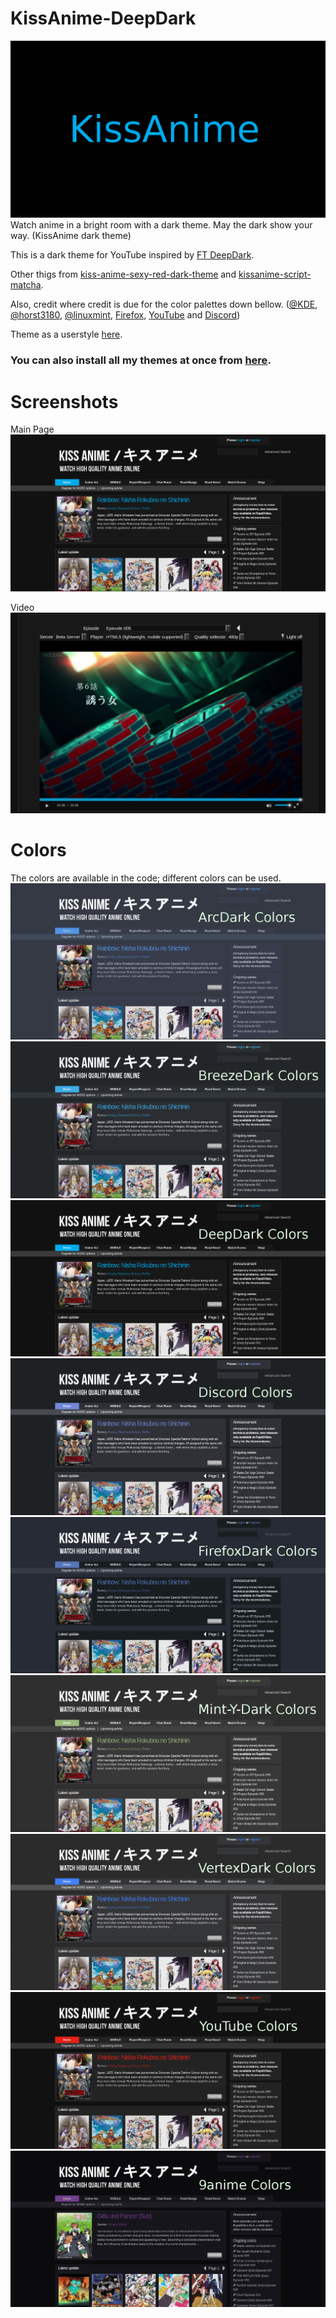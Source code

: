 # KissAnime-DeepDark
![alt tag](https://raw.githubusercontent.com/RaitaroH/KissAnime-DeepDark/master/Images/KA%20-%20DeepDark.png)
Watch anime in a bright room with a dark theme. May the dark show your way. (KissAnime dark theme)

This is a dark theme for YouTube inspired by [FT DeepDark](https://addons.mozilla.org/en-US/firefox/addon/ft-deepdark/?src=search). 

Other thigs from [kiss-anime-sexy-red-dark-theme](https://userstyles.org/styles/119994/kiss-anime-sexy-red-dark-theme) and 
[kissanime-script-matcha](https://userstyles.org/styles/123921/kissanime-script-matcha).

Also, credit where credit is due for the color palettes down bellow. ([@KDE](https://github.com/KDE), [@horst3180](https://github.com/horst3180), [@linuxmint](https://github.com/linuxmint), [Firefox](https://www.mozilla.org/en-US/firefox/new/), [YouTube](https://www.youtube.com/) and [Discord](https://discordapp.com/))

Theme as a userstyle [here](https://userstyles.org/styles/135955/kissanime-deepdark).

### **You can also install all my themes at once from [here](https://github.com/RaitaroH/Import-All-Deepdark).**

# Screenshots
Main Page
![alt tag](https://raw.githubusercontent.com/RaitaroH/KissAnime-DeepDark/master/Images/DefaultPage.png)

Video
![alt tag](https://raw.githubusercontent.com/RaitaroH/KissAnime-DeepDark/master/Images/Video.png)

# Colors
The colors are available in the code; different colors can be used.
![alt tag](https://raw.githubusercontent.com/RaitaroH/KissAnime-DeepDark/master/Images/ArcDarkColors.png)
![alt tag](https://raw.githubusercontent.com/RaitaroH/KissAnime-DeepDark/master/Images/BreezeDarkColors.png)
![alt tag](https://raw.githubusercontent.com/RaitaroH/KissAnime-DeepDark/master/Images/DeepDarkColors.png)
![alt tag](https://raw.githubusercontent.com/RaitaroH/KissAnime-DeepDark/master/Images/DiscordColors.png)
![alt tag](https://raw.githubusercontent.com/RaitaroH/KissAnime-DeepDark/master/Images/FirefoxDarkColors.png)
![alt tag](https://raw.githubusercontent.com/RaitaroH/KissAnime-DeepDark/master/Images/Mint-Y-DarkColors.png)
![alt tag](https://raw.githubusercontent.com/RaitaroH/KissAnime-DeepDark/master/Images/VertexDarkColors.png)
![alt tag](https://raw.githubusercontent.com/RaitaroH/KissAnime-DeepDark/master/Images/YoutubeColors.png)
![alt tag](https://raw.githubusercontent.com/RaitaroH/KissAnime-DeepDark/master/Images/9animeColors.png)
